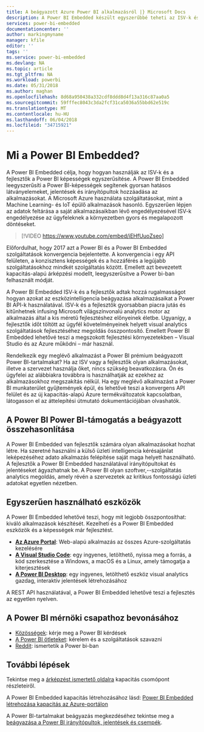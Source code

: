 ```yaml
---
title: A beágyazott Azure Power BI alkalmazásról |} Microsoft Docs
description: A Power BI Embedded készült egyszerűbbé teheti az ISV-k és a fejlesztők használatát a Power BI képességeit, ezáltal hatásos látványelemeket, jelentések és irányítópultok gyorsan hozzáadhatja az alkalmazásokba.
services: power-bi-embedded
documentationcenter: ''
author: markingmyname
manager: kfile
editor: ''
tags: ''
ms.service: power-bi-embedded
ms.devlang: NA
ms.topic: article
ms.tgt_pltfrm: NA
ms.workload: powerbi
ms.date: 05/31/2018
ms.author: maghan
ms.openlocfilehash: 8d68a950438a332cdf8ddd8d4f13a316c87aa0a5
ms.sourcegitcommit: 59fffec8043c3da2fcf31ca5036a55bbd62e519c
ms.translationtype: MT
ms.contentlocale: hu-HU
ms.lasthandoff: 06/04/2018
ms.locfileid: "34715921"
---
```

# <a name="what-is-power-bi-embedded"></a>Mi a Power BI Embedded?

A Power BI Embedded célja, hogy hogyan használják az ISV-k és a fejlesztők a Power BI képességek egyszerűsítése. A Power BI Embedded leegyszerűsíti a Power BI-képességek segítenek gyorsan hatásos látványelemeket, jelentések és irányítópultok hozzáadása az alkalmazásokat. A Microsoft Azure használata szolgáltatásokat, mint a Machine Learning- és IoT épülő alkalmazások hasonló. Egyszerűen lépjen az adatok feltárása a saját alkalmazásaikban lévő engedélyezésével ISV-k engedélyezése az ügyfeleknek a környezetben gyors és megalapozott döntéseket.

> [!VIDEO https://www.youtube.com/embed/iEHfUuoZseo]

Előfordulhat, hogy 2017 azt a Power BI és a Power BI Embedded szolgáltatások konvergencia bejelentette. A konvergencia i egy API felületen, a konzisztens képességek és a hozzáférés a legújabb szolgáltatásokhoz mindkét szolgáltatás között. Emellett azt bevezetett kapacitás-alapú árképzési modellt, leegyszerűsítve a Power bi-ban felhasznált módját.

A Power BI Embedded ISV-k és a fejlesztők adtak hozzá rugalmasságot hogyan azokat az eszközintelligencia beágyazása alkalmazásaikat a Power BI API-k használatával. ISV-k és a fejlesztők gyorsabban piacra jutás és kitűnhetnek infusing Microsoft világszínvonalú analytics motor az alkalmazás által a kis méretű fejlesztéshez előnyeinek életbe. Ugyanígy, a fejlesztők időt töltött az ügyfél követelményeinek helyett visual analytics szolgáltatások fejlesztéséhez megoldás összpontosító. Emellett Power BI Embedded lehetővé teszi a megszokott fejlesztési környezetekben – Visual Studio és az Azure működni – már használ.

Rendelkezik egy meglévő alkalmazást a Power BI prémium beágyazott Power BI-tartalmakat? Ha az ISV vagy a fejlesztők olyan alkalmazásokat, illetve a szervezet használja őket, nincs szükség beavatkozásra. Ön és ügyfelei az alábbiakra továbbra is használhatják az ezekhez az alkalmazásokhoz megszakítás nélkül. Ha egy meglévő alkalmazást a Power BI munkaterület gyűjtemények épül, és lehetővé teszi a konvergens API felület és az új kapacitás-alapú Azure termékváltozatok kapcsolatban, látogasson el az áttelepítési útmutató dokumentációjában olvashatók.

## <a name="comparing-power-bi-embedded-with-power-bi-premium"></a>A Power BI Power BI-támogatás a beágyazott összehasonlítása

A Power BI Embedded van fejlesztők számára olyan alkalmazásokat hozhat létre. Ha szeretné használni a külső üzleti intelligencia kérésajánlat leképezéséhez adato alkalmazás felépítése saját maga helyett használható. A fejlesztők a Power BI Embedded használatával irányítópultokat és jelentéseket ágyazhatnak be. A Power BI olyan szoftver,--szolgáltatás analytics megoldás, amely révén a szervezetek az kritikus fontosságú üzleti adatokat egyetlen nézetben.

## <a name="easy-to-use-tools"></a>Egyszerűen használható eszközök

A Power BI Embedded lehetővé teszi, hogy mit legjobb összpontosíthat: kiváló alkalmazások készítését. Kezelheti és a Power BI Embedded eszközök és a képességek már fejlesztést.

* [**Az Azure Portal**](https://portal.azure.com/): Web-alapú alkalmazás az összes Azure-szolgáltatás kezelésére
* [**A Visual Studio Code**](https://code.visualstudio.com/docs): egy ingyenes, letölthető, nyissa meg a forrás, a kód szerkesztése a Windows, a macOS és a Linux, amely támogatja a kiterjesztések
* [**A Power BI Desktop**](https://powerbi.microsoft.com/desktop/): egy ingyenes, letölthető eszköz visual analytics gazdag, interaktív jelentések létrehozásához

A REST API használatával, a Power BI Embedded lehetővé teszi a fejlesztés az egyetlen nyelven.

## <a name="engage-with-the-power-bi-engineering-team"></a>A Power BI mérnöki csapathoz bevonásához

* [Közösségek](https://community.powerbi.com/): kérje meg a Power BI kérdések
* [A Power BI ötleteket](https://ideas.powerbi.com): kérelem és a szolgáltatások szavazni
* [Reddit](https://www.reddit.com/r/PowerBI/): ismertetik a Power bi-ban

## <a name="next-steps"></a>További lépések

Tekintse meg a [árképzést ismertető oldalra](https://azure.microsoft.com/pricing/details/power-bi-embedded/) kapacitás csomópont részleteiről.

A Power BI Embedded kapacitás létrehozásához lásd: [Power BI Embedded létrehozása kapacitás az Azure-portálon](create-capacity.md)

A Power BI-tartalmakat beágyazás megkezdéséhez tekintse meg a [beágyazása a Power BI irányítópultok, jelentések és csempék](https://powerbi.microsoft.com/documentation/powerbi-developer-embedding-content/).
